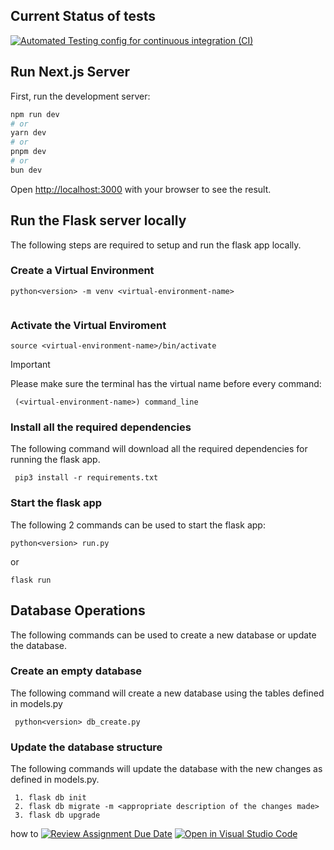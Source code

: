 ## Current Status of tests
[![Automated Testing config for continuous integration (CI)](https://github.com/uol-feps-soc-comp2913-2324s2-classroom/team-project-team-26/actions/workflows/ci.yaml/badge.svg?branch=shubham-dev)](https://github.com/uol-feps-soc-comp2913-2324s2-classroom/team-project-team-26/actions/workflows/ci.yaml)


## Run Next.js Server

First, run the development server:

```bash
npm run dev
# or
yarn dev
# or
pnpm dev
# or
bun dev
```

Open [http://localhost:3000](http://localhost:3000) with your browser to see the result.


## Run the Flask server locally

The following steps are required to setup and run the flask app locally. 

### Create a Virtual Environment

```
python<version> -m venv <virtual-environment-name>
 
```

### Activate the Virtual Enviroment

```
source <virtual-environment-name>/bin/activate
```

> [!IMPORTANT]
> Please make sure the terminal has the virtual name before every command:

```
 (<virtual-environment-name>) command_line
```

### Install all the required dependencies

The following command will download all the required dependencies for running the flask app.
```
 pip3 install -r requirements.txt
```


### Start the flask app

The following 2 commands can be used to start the flask app:

```
python<version> run.py
```
or 
```
flask run
```

## Database Operations
The following commands can be used to create a new database or update the database.

### Create an empty database

The following command will create a new database using the tables defined in models.py

```
 python<version> db_create.py
```

### Update the database structure

The following commands will update the database with the new changes as defined in models.py.

```
 1. flask db init
 2. flask db migrate -m <appropriate description of the changes made>
 3. flask db upgrade
```


how to
[![Review Assignment Due Date](https://classroom.github.com/assets/deadline-readme-button-24ddc0f5d75046c5622901739e7c5dd533143b0c8e959d652212380cedb1ea36.svg)](https://classroom.github.com/a/Nrqv5LcV)
[![Open in Visual Studio Code](https://classroom.github.com/assets/open-in-vscode-718a45dd9cf7e7f842a935f5ebbe5719a5e09af4491e668f4dbf3b35d5cca122.svg)](https://classroom.github.com/online_ide?assignment_repo_id=13770086&assignment_repo_type=AssignmentRepo)
